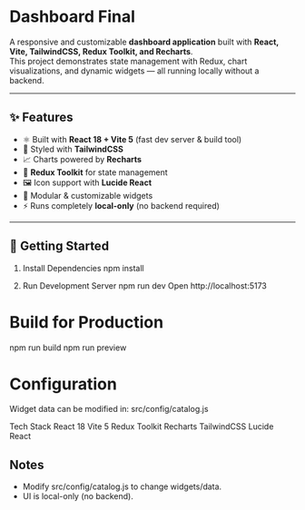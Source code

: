 # Dashboard Final

A responsive and customizable **dashboard application** built with **React, Vite, TailwindCSS, Redux Toolkit, and Recharts**.  
This project demonstrates state management with Redux, chart visualizations, and dynamic widgets — all running locally without a backend.

---

## ✨ Features
- ⚛️ Built with **React 18 + Vite 5** (fast dev server & build tool)  
- 🎨 Styled with **TailwindCSS**  
- 📈 Charts powered by **Recharts**  
- 🔄 **Redux Toolkit** for state management  
- 🖼️ Icon support with **Lucide React**  
- 🧩 Modular & customizable widgets  
- ⚡ Runs completely **local-only** (no backend required)

---

## 🚀 Getting Started
1. Install Dependencies
npm install

2. Run Development Server
npm run dev
Open http://localhost:5173

# Build for Production
npm run build
npm run preview

# Configuration
Widget data can be modified in:
src/config/catalog.js

Tech Stack
React 18
Vite 5
Redux Toolkit
Recharts
TailwindCSS
Lucide React

## Notes
- Modify src/config/catalog.js to change widgets/data.
- UI is local-only (no backend).